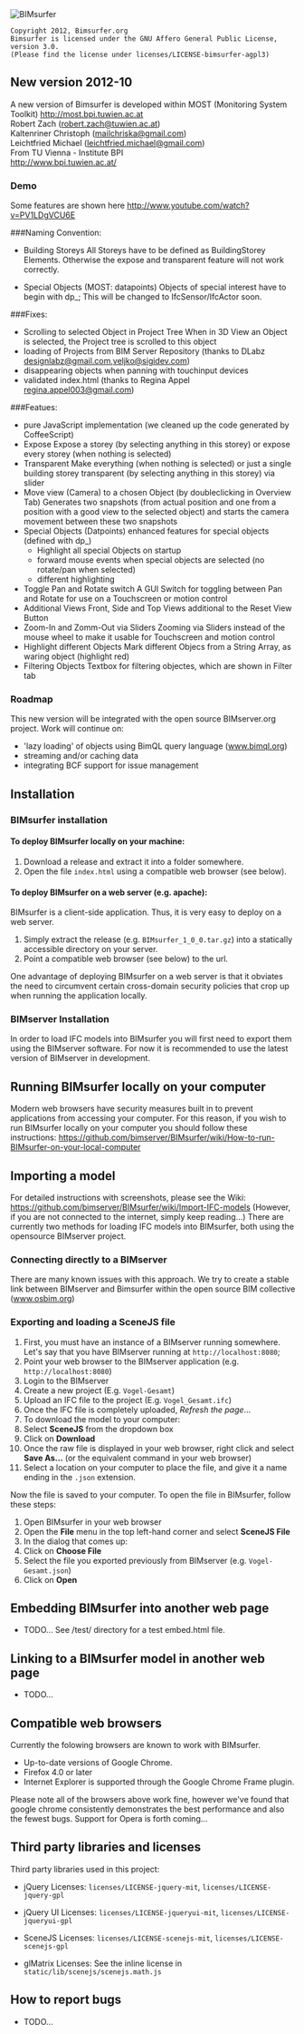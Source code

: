 <img src="https://raw2.github.com/opensourceBIM/BIMsurfer/master/static/images/main-menu-logo.png" alt="BIMsurfer">

    Copyright 2012, Bimsurfer.org
    Bimsurfer is licensed under the GNU Affero General Public License, version 3.0. 
    (Please find the license under licenses/LICENSE-bimsurfer-agpl3)

## New version 2012-10
A new version of Bimsurfer is developed within MOST (Monitoring System Toolkit) 
http://most.bpi.tuwien.ac.at <br>
Robert Zach (robert.zach@tuwien.ac.at) <br>
Kaltenriner Christoph (mailchriska@gmail.com) <br>
Leichtfried Michael (leichtfried.michael@gmail.com) <br>
From TU Vienna - Institute BPI <br>
http://www.bpi.tuwien.ac.at/

### Demo
Some features are shown here http://www.youtube.com/watch?v=PV1LDgVCU6E

###Naming Convention:
- Building Storeys
  All Storeys have to be defined as BuildingStorey Elements. Otherwise the expose and transparent feature will not
  work correctly.
  
- Special Objects (MOST: datapoints)
  Objects of special interest have to begin with dp_; This will be changed to IfcSensor/IfcActor soon.
  
###Fixes:
- Scrolling to selected Object in Project Tree
   When in 3D View an Object is selected, the Project tree is scrolled to this object
- loading of Projects from BIM Server Repository (thanks to DLabz designlabz@gmail.com,veljko@sigidev.com)
- disappearing objects when panning with touchinput devices
- validated index.html (thanks to Regina Appel regina.appel003@gmail.com)

###Featues:
- pure JavaScript implementation (we cleaned up the code generated by CoffeeScript)
- Expose
   Expose a storey (by selecting anything in this storey) or expose every storey (when nothing is
   selected)
- Transparent 
   Make everything (when nothing is selected) or just a single building storey transparent (by
   selecting anything in this storey) via slider
- Move view (Camera) to a chosen Object (by doubleclicking in Overview Tab)
   Generates two snapshots (from actual position and one from a position with a good view to
   the selected object) and starts the camera movement between these two snapshots
- Special Objects (Datpoints)
  enhanced features for special objects (defined with dp_)
    - Highlight all special Objects on startup
    - forward mouse events when special objects are selected (no rotate/pan when selected)
    - different highlighting	  
- Toggle Pan and Rotate switch
   A GUI Switch for toggling between Pan and Rotate for use on a Touchscreen or motion control
- Additional Views
   Front, Side and Top Views additional to the Reset View Button
- Zoom-In and Zomm-Out via Sliders
   Zooming via Sliders instead of the mouse wheel to make it usable for Touchscreen and motion control
- Highlight different Objects
   Mark different Objecs from a String Array, as waring object (highlight red)
- Filtering Objects
   Textbox for filtering objectes, which are shown in Filter tab
	
### Roadmap
This new version will be integrated with the open source BIMserver.org project.
Work will continue on:
- 'lazy loading' of objects using BimQL query language (www.bimql.org)
- streaming and/or caching data
- integrating BCF support for issue management

	
## Installation

### BIMsurfer installation

#### To deploy BIMsurfer locally on your machine:

1. Download a release and extract it into a folder somewhere.
2. Open the file `index.html` using a compatible web browser (see below).

#### To deploy BIMsurfer on a web server (e.g. apache):

BIMsurfer is a client-side application. Thus, it is very easy to deploy on a web server.

1. Simply extract the release (e.g. `BIMsurfer_1_0_0.tar.gz`) into a statically accessible directory on your server. 
2. Point a compatible web browser (see below) to the url.

One advantage of deploying BIMsurfer on a web server is that it obviates the need to circumvent certain cross-domain
security policies that crop up when running the application locally.

### BIMserver Installation

In order to load IFC models into BIMsurfer you will first need to export them using the BIMserver software.
For now it is recommended to use the latest version of BIMserver in development.

## Running BIMsurfer locally on your computer

Modern web browsers have security measures built in to prevent applications from accessing your computer. 
For this reason, if you wish to run BIMsurfer locally on your computer you should follow these instructions: 
https://github.com/bimserver/BIMsurfer/wiki/How-to-run-BIMsurfer-on-your-local-computer

## Importing a model

For detailed instructions with screenshots, please see the Wiki: https://github.com/bimserver/BIMsurfer/wiki/Import-IFC-models
(However, if you are not connected to the internet, simply keep reading...)
There are currently two methods for loading IFC models into BIMsurfer, both using the opensource BIMserver project.

### Connecting directly to a BIMserver

There are many known issues with this approach. 
We try to create a stable link between BIMserver and Bimsurfer within the open source BIM collective (www.osbim.org)

### Exporting and loading a SceneJS file

1. First, you must have an instance of a BIMserver running somewhere.
   Let's say that you have BIMserver running at `http://localhost:8080`;
2. Point your web browser to the BIMserver application (e.g. `http://localhost:8080`)
3. Login to the BIMserver
4. Create a new project (E.g. `Vogel-Gesamt`)
5. Upload an IFC file to the project (E.g. `Vogel_Gesamt.ifc`)
6. Once the IFC file is completely uploaded, *Refresh the page*...
7. To download the model to your computer:
  1. Select **SceneJS** from the dropdown box
  2. Click on **Download**
  3. Once the raw file is displayed in your web browser, right click and select **Save As...** (or the equivalent command in your web browser)
  4. Select a location on your computer to place the file, and give it a name ending in the `.json` extension.

Now the file is saved to your computer. To open the file in BIMsurfer, follow these steps:

1. Open BIMsurfer in your web browser
2. Open the **File** menu in the top left-hand corner and select **SceneJS File**
4. In the dialog that comes up:
  1. Click on **Choose File**
  2. Select the file you exported previously from BIMserver (e.g. `Vogel-Gesamt.json`)
  3. Click on **Open**

## Embedding BIMsurfer into another web page

* TODO...
See /test/ directory for a test embed.html file.

## Linking to a BIMsurfer model in another web page

* TODO...

## Compatible web browsers

Currently the folowing browsers are known to work with BIMsurfer.

* Up-to-date versions of Google Chrome.
* Firefox 4.0 or later
* Internet Explorer is supported through the Google Chrome Frame plugin.

Please note all of the browsers above work fine, however we've found that google chrome consistently demonstrates
the best performance and also the fewest bugs. Support for Opera is forth coming...

## Third party libraries and licenses

Third party libraries used in this project:

* jQuery
  Licenses: `licenses/LICENSE-jquery-mit`, `licenses/LICENSE-jquery-gpl`

* jQuery UI
  Licenses: `licenses/LICENSE-jqueryui-mit`, `licenses/LICENSE-jqueryui-gpl`

* SceneJS
  Licenses: `licenses/LICENSE-scenejs-mit`, `licenses/LICENSE-scenejs-gpl`

* glMatrix
  Licenses: See the inline license in `static/lib/scenejs/scenejs.math.js`

## How to report bugs

* TODO...
